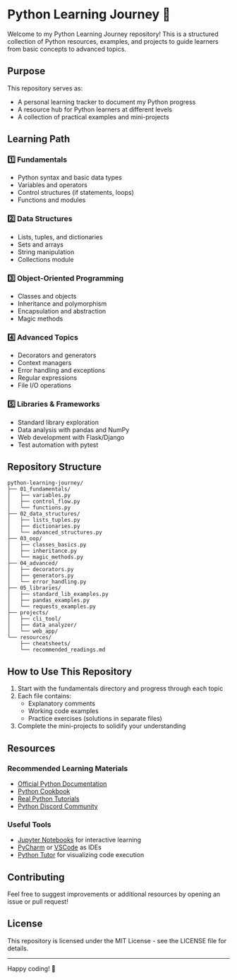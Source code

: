 # Python Learning Journey 🐍

Welcome to my Python Learning Journey repository! This is a structured collection of Python resources, examples, and projects to guide learners from basic concepts to advanced topics.

## Purpose

This repository serves as:
- A personal learning tracker to document my Python progress
- A resource hub for Python learners at different levels
- A collection of practical examples and mini-projects

## Learning Path

### 1️⃣ Fundamentals
- Python syntax and basic data types
- Variables and operators
- Control structures (if statements, loops)
- Functions and modules

### 2️⃣ Data Structures
- Lists, tuples, and dictionaries
- Sets and arrays
- String manipulation
- Collections module

### 3️⃣ Object-Oriented Programming
- Classes and objects
- Inheritance and polymorphism
- Encapsulation and abstraction
- Magic methods

### 4️⃣ Advanced Topics
- Decorators and generators
- Context managers
- Error handling and exceptions
- Regular expressions
- File I/O operations

### 5️⃣ Libraries & Frameworks
- Standard library exploration
- Data analysis with pandas and NumPy
- Web development with Flask/Django
- Test automation with pytest

## Repository Structure

```
python-learning-journey/
├── 01_fundamentals/
│   ├── variables.py
│   ├── control_flow.py
│   └── functions.py
├── 02_data_structures/
│   ├── lists_tuples.py
│   ├── dictionaries.py
│   └── advanced_structures.py
├── 03_oop/
│   ├── classes_basics.py
│   ├── inheritance.py
│   └── magic_methods.py
├── 04_advanced/
│   ├── decorators.py
│   ├── generators.py
│   └── error_handling.py
├── 05_libraries/
│   ├── standard_lib_examples.py
│   ├── pandas_examples.py
│   └── requests_examples.py
├── projects/
│   ├── cli_tool/
│   ├── data_analyzer/
│   └── web_app/
└── resources/
    ├── cheatsheets/
    └── recommended_readings.md
```

## How to Use This Repository

1. Start with the fundamentals directory and progress through each topic
2. Each file contains:
   - Explanatory comments
   - Working code examples
   - Practice exercises (solutions in separate files)
3. Complete the mini-projects to solidify your understanding

## Resources

### Recommended Learning Materials
- [Official Python Documentation](https://docs.python.org/3/)
- [Python Cookbook](https://www.oreilly.com/library/view/python-cookbook-3rd/9781449357337/)
- [Real Python Tutorials](https://realpython.com/)
- [Python Discord Community](https://pythondiscord.com/)

### Useful Tools
- [Jupyter Notebooks](https://jupyter.org/) for interactive learning
- [PyCharm](https://www.jetbrains.com/pycharm/) or [VSCode](https://code.visualstudio.com/) as IDEs
- [Python Tutor](http://pythontutor.com/) for visualizing code execution

## Contributing

Feel free to suggest improvements or additional resources by opening an issue or pull request!

## License

This repository is licensed under the MIT License - see the LICENSE file for details.

---

Happy coding! 🚀